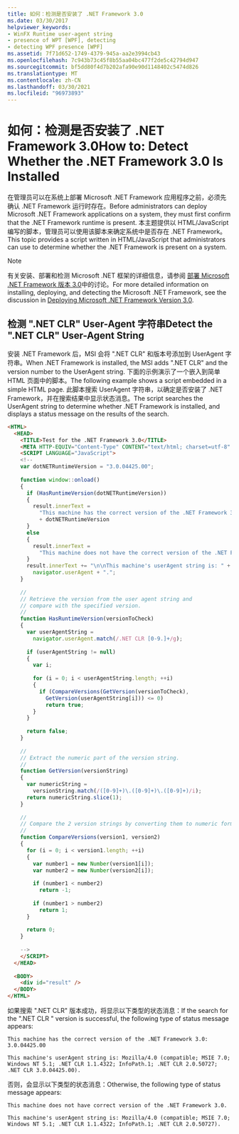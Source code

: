 ```yaml
---
title: 如何：检测是否安装了 .NET Framework 3.0
ms.date: 03/30/2017
helpviewer_keywords:
- WinFX Runtime user-agent string
- presence of WPT [WPF], detecting
- detecting WPF presence [WPF]
ms.assetid: 7f71d652-1749-4379-945a-aa2e3994cb43
ms.openlocfilehash: 7c943b73c45f8b55aa04bc477f2de5c42794d947
ms.sourcegitcommit: bf5dd80f4d7b202afa90e90d1148402c5474d826
ms.translationtype: MT
ms.contentlocale: zh-CN
ms.lasthandoff: 03/30/2021
ms.locfileid: "96973893"
---
```

# <a name="how-to-detect-whether-the-net-framework-30-is-installed"></a><span data-ttu-id="d30d6-102">如何：检测是否安装了 .NET Framework 3.0</span><span class="sxs-lookup"><span data-stu-id="d30d6-102">How to: Detect Whether the .NET Framework 3.0 Is Installed</span></span>

<span data-ttu-id="d30d6-103">在管理员可以在系统上部署 Microsoft .NET Framework 应用程序之前，必须先确认 .NET Framework 运行时存在。</span><span class="sxs-lookup"><span data-stu-id="d30d6-103">Before administrators can deploy Microsoft .NET Framework applications on a system, they must first confirm that the .NET Framework runtime is present.</span></span> <span data-ttu-id="d30d6-104">本主题提供以 HTML/JavaScript 编写的脚本，管理员可以使用该脚本来确定系统中是否存在 .NET Framework。</span><span class="sxs-lookup"><span data-stu-id="d30d6-104">This topic provides a script written in HTML/JavaScript that administrators can use to determine whether the .NET Framework is present on a system.</span></span>  
  
> [!NOTE]
> <span data-ttu-id="d30d6-105">有关安装、部署和检测 Microsoft .NET 框架的详细信息，请参阅 [部署 Microsoft .NET Framework 版本 3.0](/previous-versions/dotnet/articles/aa480198(v=msdn.10))中的讨论。</span><span class="sxs-lookup"><span data-stu-id="d30d6-105">For more detailed information on installing, deploying, and detecting the Microsoft .NET Framework, see the discussion in [Deploying Microsoft .NET Framework Version 3.0](/previous-versions/dotnet/articles/aa480198(v=msdn.10)).</span></span>  
  
<a name="content_expiration"></a>

## <a name="detect-the-net-clr-user-agent-string"></a><span data-ttu-id="d30d6-106">检测 ".NET CLR" User-Agent 字符串</span><span class="sxs-lookup"><span data-stu-id="d30d6-106">Detect the ".NET CLR" User-Agent String</span></span>  

 <span data-ttu-id="d30d6-107">安装 .NET Framework 后，MSI 会将 ".NET CLR" 和版本号添加到 UserAgent 字符串。</span><span class="sxs-lookup"><span data-stu-id="d30d6-107">When .NET Framework is installed, the MSI adds ".NET CLR" and the version number to the UserAgent string.</span></span> <span data-ttu-id="d30d6-108">下面的示例演示了一个嵌入到简单 HTML 页面中的脚本。</span><span class="sxs-lookup"><span data-stu-id="d30d6-108">The following example shows a script embedded in a simple HTML page.</span></span> <span data-ttu-id="d30d6-109">此脚本搜索 UserAgent 字符串，以确定是否安装了 .NET Framework，并在搜索结果中显示状态消息。</span><span class="sxs-lookup"><span data-stu-id="d30d6-109">The script searches the UserAgent string to determine whether .NET Framework is installed, and displays a status message on the results of the search.</span></span>  
  
```html  
<HTML>  
  <HEAD>  
    <TITLE>Test for the .NET Framework 3.0</TITLE>  
    <META HTTP-EQUIV="Content-Type" CONTENT="text/html; charset=utf-8" />  
    <SCRIPT LANGUAGE="JavaScript">  
    <!--  
    var dotNETRuntimeVersion = "3.0.04425.00";  
  
    function window::onload()  
    {  
      if (HasRuntimeVersion(dotNETRuntimeVersion))  
      {  
        result.innerText =   
          "This machine has the correct version of the .NET Framework 3.0: "   
          + dotNETRuntimeVersion  
      }   
      else  
      {  
        result.innerText =   
          "This machine does not have the correct version of the .NET Framework 3.0."  
      }  
      result.innerText += "\n\nThis machine's userAgent string is: " +   
        navigator.userAgent + ".";  
    }  
  
    //  
    // Retrieve the version from the user agent string and   
    // compare with the specified version.  
    //  
    function HasRuntimeVersion(versionToCheck)  
    {  
      var userAgentString =   
        navigator.userAgent.match(/.NET CLR [0-9.]+/g);  
  
      if (userAgentString != null)  
      {  
        var i;  
  
        for (i = 0; i < userAgentString.length; ++i)  
        {  
          if (CompareVersions(GetVersion(versionToCheck),   
            GetVersion(userAgentString[i])) <= 0)  
            return true;  
        }  
      }  
  
      return false;  
    }  
  
    //  
    // Extract the numeric part of the version string.  
    //  
    function GetVersion(versionString)  
    {  
      var numericString =   
        versionString.match(/([0-9]+)\.([0-9]+)\.([0-9]+)/i);  
      return numericString.slice(1);  
    }  
  
    //  
    // Compare the 2 version strings by converting them to numeric format.  
    //  
    function CompareVersions(version1, version2)  
    {  
      for (i = 0; i < version1.length; ++i)  
      {  
        var number1 = new Number(version1[i]);  
        var number2 = new Number(version2[i]);  
  
        if (number1 < number2)  
          return -1;  
  
        if (number1 > number2)  
          return 1;  
      }  
  
      return 0;  
    }  
  
    -->  
    </SCRIPT>  
  </HEAD>  
  
  <BODY>  
    <div id="result" />  
  </BODY>  
</HTML>  
```  
  
 <span data-ttu-id="d30d6-110">如果搜索 ".NET CLR" 版本成功，将显示以下类型的状态消息：</span><span class="sxs-lookup"><span data-stu-id="d30d6-110">If the search for the ".NET CLR " version is successful, the following type of status message appears:</span></span>  
  
 `This machine has the correct version of the .NET Framework 3.0: 3.0.04425.00`  
  
 `This machine's userAgent string is: Mozilla/4.0 (compatible; MSIE 7.0; Windows NT 5.1; .NET CLR 1.1.4322; InfoPath.1; .NET CLR 2.0.50727; .NET CLR 3.0.04425.00).`  
  
 <span data-ttu-id="d30d6-111">否则，会显示以下类型的状态消息：</span><span class="sxs-lookup"><span data-stu-id="d30d6-111">Otherwise, the following type of status message appears:</span></span>  
  
 `This machine does not have correct version of the .NET Framework 3.0.`  
  
 `This machine's userAgent string is: Mozilla/4.0 (compatible; MSIE 7.0; Windows NT 5.1; .NET CLR 1.1.4322; InfoPath.1; .NET CLR 2.0.50727).`

